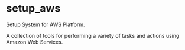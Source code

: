 # setup_aws
Setup System for AWS Platform.

A collection of tools for performing a variety of tasks and actions using Amazon Web Services.
